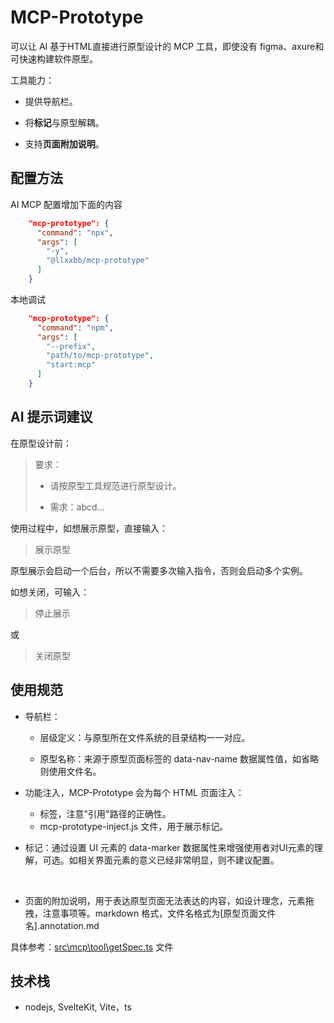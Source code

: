 # MCP-Prototype

可以让 AI 基于HTML直接进行原型设计的 MCP 工具，即使没有 figma、axure和 可快速构建软件原型。

工具能力：

- 提供导航栏。

- 将**标记**与原型解耦。

- 支持**页面附加说明**。

## 配置方法

AI MCP 配置增加下面的内容

```json
    "mcp-prototype": {
      "command": "npx",
      "args": [
        "-y",
        "@llxxbb/mcp-prototype"
      ]
    }
```

本地调试

```json
    "mcp-prototype": {
      "command": "npm",
      "args": [
        "--prefix",
        "path/to/mcp-prototype",
        "start:mcp"
      ]
    }
```

## AI 提示词建议

在原型设计前：

> 要求：
> 
> - 请按原型工具规范进行原型设计。
> 
> - 需求：abcd...

使用过程中，如想展示原型，直接输入：

> 展示原型

原型展示会启动一个后台，所以不需要多次输入指令，否则会启动多个实例。

如想关闭，可输入：

> 停止展示

或

> 关闭原型

## 使用规范

- 导航栏：
  
  - 层级定义：与原型所在文件系统的目录结构一一对应。
  
  - 原型名称：来源于原型页面标签的 data-nav-name 数据属性值，如省略则使用文件名。

- 功能注入，MCP-Prototype 会为每个 HTML 页面注入：
  
  - <base href="/html/"> 标签，注意"引用"路径的正确性。
  - mcp-prototype-inject.js 文件，用于展示标记。

- 标记：通过设置 UI 元素的 data-marker 数据属性来增强使用者对UI元素的理解，可选。如相关界面元素的意义已经非常明显，则不建议配置。
  
                        

- 页面的附加说明，用于表达原型页面无法表达的内容，如设计理念，元素拖拽，注意事项等。markdown 格式，文件名格式为[原型页面文件名].annotation.md

具体参考：[src\mcp\tool\getSpec.ts](src\mcp\tool\getSpec.ts) 文件

## 技术栈

- nodejs, SvelteKit, Vite，ts 